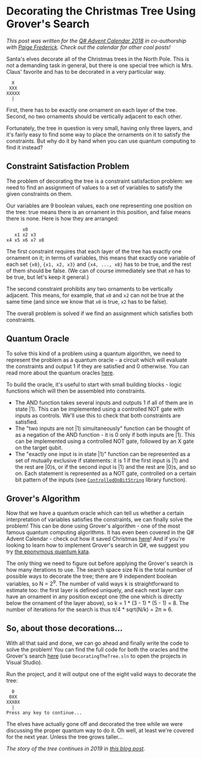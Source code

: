 # Decorating the Christmas Tree Using Grover's Search

_This post was written for the [Q# Advent Calendar 2018](https://blogs.msdn.microsoft.com/visualstudio/2018/11/15/q-advent-calendar-2018/) in co-authorship with [Paige Frederick](https://github.com/paigehf). 
Check out the calendar for other cool posts!_

Santa's elves decorate all of the Christmas trees in the North Pole. This is not a demanding task in general, but there is one special tree which is Mrs. Claus' favorite and has to be decorated in a very particular way.

	  X
	 XXX
	XXXXX
	  |

First, there has to be exactly one ornament on each layer of the tree. Second, no two ornaments should be vertically adjacent to each other.

Fortunately, the tree in question is very small, having only three layers, and it's fairly easy to find some way to place the ornaments on it to satisfy the constraints. But why do it by hand when you can use quantum computing to find it instead?

## Constraint Satisfaction Problem

The problem of decorating the tree is a constraint satisfaction problem: we need to find an assignment of values to a set of variables to satisfy the given constraints on them. 

Our variables are 9 boolean values, each one representing one position on the tree: true means there is an ornament in this position, and false means there is none. Here is how they are arranged:

          x0
	   x1 x2 x3
    x4 x5 x6 x7 x8

The first constraint requires that each layer of the tree has exactly one ornament on it; in terms of variables, this means that exactly one variable of each set `{x0}`, `{x1, x2, x3}` and `{x4, ..., x8}` has to be true, and the rest of them should be false. (We can of course immediately see that `x0` has to be true, but let's keep it general.)

The second constraint prohibits any two ornaments to be vertically adjacent. This means, for example, that `x0` and `x2` can not be true at the same time (and since we know that `x0` is true, `x2` has to be false).

The overall problem is solved if we find an assignment which satisfies both constraints.

## Quantum Oracle

To solve this kind of a problem using a quantum algorithm, we need to represent the problem as a quantum oracle - a circuit which will evaluate the constraints and output 1 if they are satisfied and 0 otherwise. You can read more about the quantum oracles [here](https://docs.microsoft.com/en-us/quantum/concepts/oracles).

To build the oracle, it's useful to start with small building blocks - logic functions which will then be assembled into constraints.

* The AND function takes several inputs and outputs 1 if all of them are in state |1⟩. This can be implemented using a controlled NOT gate with inputs as controls. We'll use this to check that both constraints are satisfied.
* The "two inputs are not |1⟩ simultaneously" function can be thought of as a negation of the AND function - it is 0 only if both inputs are |1⟩. This can be implemented using a controlled NOT gate, followed by an X gate on the target qubit.
* The "exactly one input is in state |1⟩" function can be represented as a set of mutually exclusive if statements: it is 1 if the first input is |1⟩ and the rest are |0⟩s, or if the second input is |1⟩ and the rest are |0⟩s, and so on. Each statement is represented as a NOT gate, controlled on a certain bit pattern of the inputs (see [`ControlledOnBitString`](https://docs.microsoft.com/en-us/qsharp/api/canon/microsoft.quantum.canon.controlledonbitstring) library function).

## Grover's Algorithm

Now that we have a quantum oracle which can tell us whether a certain interpretation of variables satisfies the constraints, we can finally solve the problem! This can be done using Grover's algorithm - one of the most famous quantum computing algorithms. It has even been covered in the Q# Advent Calendar - check out how it saved Christmas [here](https://github.com/anraman/quantum/blob/master/GroverDatabaseSearch/BlogPost/GroversBlog_Festive.md)! And if you're looking to learn how to implement Grover's search in Q#, we suggest you try [the eponymous quantum kata](https://github.com/Microsoft/QuantumKatas/tree/master/GroversAlgorithm).

The only thing we need to figure out before applying the Grover's search is how many iterations to use. The search space size N is the total number of possible ways to decorate the tree; there are 9 independent boolean variables, so N = 2<sup>9</sup>. The number of valid ways k is straightforward to estimate too: the first layer is defined uniquely, and each next layer can have an ornament in any position except one (the one which is directly below the ornament of the layer above), so k = 1 * (3 - 1) * (5 - 1) = 8. The number of iterations for the search is thus π/4 * sqrt(N/k) = 2π ≈ 6.

## So, about those decorations...

With all that said and done, we can go ahead and finally write the code to solve the problem! You can find the full code for both the oracles and the Grover's search [here](https://github.com/tcNickolas/MiscQSharp/tree/master/DecoratingTheTree) (use `DecoratingTheTree.sln` to open the projects in Visual Studio).

Run the project, and it will output one of the eight valid ways to decorate the tree:

	  0
	 0XX
	XXX0X
	  |
	Press any key to continue...

The elves have actually gone off and decorated the tree while we were discussing the proper quantum way to do it. Oh well, at least we're covered for the next year. Unless the tree grows taller...

*The story of the tree continues in 2019 in [this blog post](https://github.com/tcNickolas/MiscQSharp/tree/master/DecoratingTheTree2019#decorating-the-christmas-tree-using-grovers-search).*
